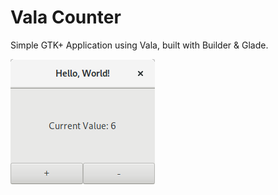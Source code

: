 # Vala Counter
Simple GTK+ Application using Vala, built with Builder & Glade.

![Screenshot](Screenshot.png)
